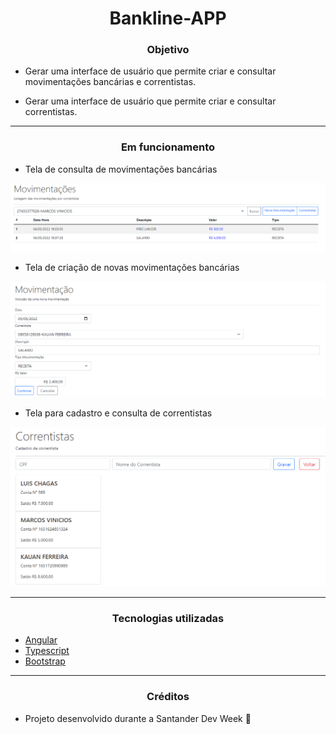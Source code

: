 <h1 align=center>
    Bankline-APP
</h1>

<h3 align=center>
    Objetivo
</h3>

- Gerar uma interface de usuário que permite criar e consultar movimentações bancárias e correntistas.

- Gerar uma interface de usuário que permite criar e consultar correntistas.

---

<h3 align=center>
    Em funcionamento
</h3>

- Tela de consulta de movimentações bancárias
<img src="https://github.com/LuisFernandoChagas/Bankline-app/blob/main/src/assets/Consulta_de_movimentacoes.png">

- Tela de criação de novas movimentações bancárias
<img src="https://github.com/LuisFernandoChagas/Bankline-app/blob/main/src/assets/Criar_nova_movimentacao.png">

- Tela para cadastro e consulta de correntistas
<img src="https://github.com/LuisFernandoChagas/Bankline-app/blob/main/src/assets/Cadastro_e_consulta_de_correntistas.png">

---

<h3 align=center>
    Tecnologias utilizadas
</h3>

- [Angular](https://angular.io/)
- [Typescript](https://www.typescriptlang.org/)
- [Bootstrap](https://getbootstrap.com/)

---

<h3 align=center>
    Créditos
</h3>

- Projeto desenvolvido durante a Santander Dev Week 🚀
